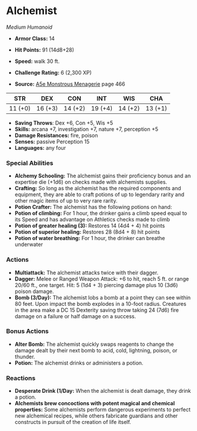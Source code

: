 # Alchemist

*Medium* *Humanoid*

- **Armor Class:** 14
- **Hit Points:** 91 (14d8+28)
- **Speed:** walk 30 ft.

- **Challenge Rating:** 6 (2,300 XP)
- **Source:** [A5e Monstrous Menagerie](https://enpublishingrpg.com/products/level-up-monstrous-menagerie-a5e) page 466

| STR | DEX | CON | INT | WIS | CHA |
| --- | --- | --- | --- | --- | --- |
| 11 (+0) | 16 (+3) | 14 (+2) | 19 (+4) | 14 (+2) | 13 (+1) |

- **Saving Throws**: Dex +6, Con +5, Wis +5
- **Skills:** arcana +7, investigation +7, nature +7, perception +5
- **Damage Resistances:** fire, poison
- **Senses:** passive Perception 15
- **Languages:** any four

### Special Abilities

- **Alchemy Schooling:** The alchemist gains their proficiency bonus and an expertise die (+1d6) on checks made with alchemists supplies.
- **Crafting:** So long as the alchemist has the required components and equipment, they are able to craft potions of up to legendary rarity and other magic items of up to very rare rarity.
- **Potion Crafter:** The alchemist has the following potions on hand:
- **Potion of climbing:** For 1 hour, the drinker gains a climb speed equal to its Speed and has advantage on Athletics checks made to climb
- **Potion of greater healing (3):** Restores 14 (4d4 + 4) hit points
- **Potion of superior healing:**  Restores 28 (8d4 + 8) hit points
- **Potion of water breathing:** For 1 hour, the drinker can breathe underwater

### Actions

- **Multiattack:** The alchemist attacks twice with their dagger.
- **Dagger:** Melee or Ranged Weapon Attack: +6 to hit, reach 5 ft. or range 20/60 ft., one target. Hit: 5 (1d4 + 3) piercing damage plus 10 (3d6) poison damage.
- **Bomb (3/Day):** The alchemist lobs a bomb at a point they can see within 80 feet. Upon impact  the bomb explodes in a 10-foot radius. Creatures in the area make a DC 15 Dexterity saving throw  taking 24 (7d6) fire damage on a failure or half damage on a success.

### Bonus Actions

- **Alter Bomb:** The alchemist quickly swaps reagents to change the damage dealt by their next bomb to acid, cold, lightning, poison, or thunder.
- **Potion:** The alchemist drinks or administers a potion.

### Reactions

- **Desperate Drink (1/Day:** When the alchemist is dealt damage, they drink a potion.
- **Alchemists brew concoctions with potent magical and chemical properties:** Some alchemists perform dangerous experiments to perfect new alchemical recipes, while others fabricate guardians and other constructs in pursuit of the creation of life itself.


